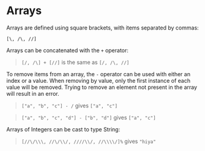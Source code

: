 # Arrays

Arrays are defined using square brackets, with items separated by commas:

```sm
[\, /\, //]
```

Arrays can be concatenated with the `+` operator:

> `[/, /\] + [//]` is the same as `[/, /\, //]`

To remove items from an array, the `-` operator can be used with either an index
or a value. When removing by value, only the first instance of each value will
be removed. Trying to remove an element not present in the array will result in
an error.

> `["a", "b", "c"] - /` gives `["a", "c"]`

> `["a", "b", "c", "d"] - ["b", "d"]` gives `["a", "c"]`


Arrays of Integers can be cast to type String:

> `[//\/\\\, //\/\\/, ////\\/, //\\\\/]%` gives `"hiya"`